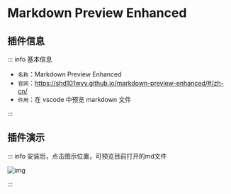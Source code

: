# Markdown Preview Enhanced

## 插件信息
::: info  <Badge type='info'>基本信息</Badge>

- `名称`：Markdown Preview Enhanced
- `官网`：https://shd101wyy.github.io/markdown-preview-enhanced/#/zh-cn/
- `作用`：在 vscode 中预览 markdown 文件

:::

## 插件演示

::: info  <Badge type='info'>安装后，点击图示位置，可预览目前打开的md文件</Badge>

![img](/notesPic/202402022126.png)

:::

